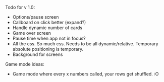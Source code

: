 Todo for v 1.0:
* Options/pause screen
* Callboard on click better (expand?)
* Handle dynamic number of cards 
* Game over screen
* Pause time when app not in focus?
* All the css. So much css. Needs to be all dynamic/relative. Temporary absolute positioning is temporary.
* Background for screens


Game mode ideas:
* Game mode where every x numbers called, your rows get shuffled. :O